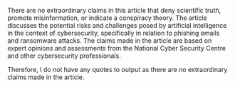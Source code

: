There are no extraordinary claims in this article that deny scientific truth, promote misinformation, or indicate a conspiracy theory. The article discusses the potential risks and challenges posed by artificial intelligence in the context of cybersecurity, specifically in relation to phishing emails and ransomware attacks. The claims made in the article are based on expert opinions and assessments from the National Cyber Security Centre and other cybersecurity professionals.

Therefore, I do not have any quotes to output as there are no extraordinary claims made in the article.
